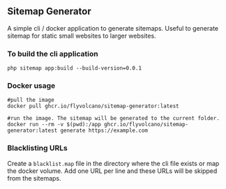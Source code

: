## Sitemap Generator

A simple cli / docker application to generate
sitemaps. Useful to generate sitemap for static small websites
to larger websites.

### To build the cli application

```
php sitemap app:build --build-version=0.0.1
```

### Docker usage
```
#pull the image
docker pull ghcr.io/flyvolcano/sitemap-generator:latest

#run the image. The sitemap will be generated to the current folder.
docker run --rm -v $(pwd):/app ghcr.io/flyvolcano/sitemap-generator:latest generate https://example.com
```

### Blacklisting URLs

Create a `blacklist.map` file in the directory where the cli 
file exists or map the docker volume. Add one URL per line 
and these URLs will be skipped from the sitemaps.
